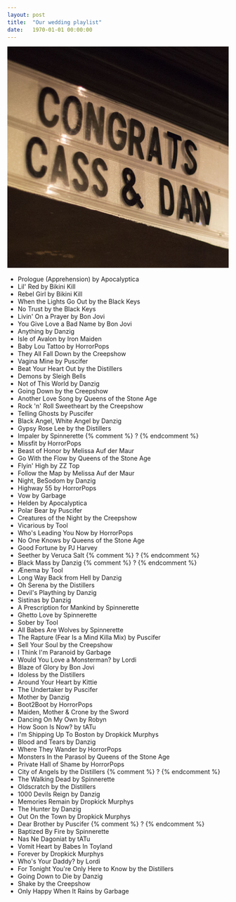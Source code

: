 ```yaml
---
layout: post
title:  "Our wedding playlist"
date:   1970-01-01 00:00:00
---
```


![Congratulations from the Beaufort](congrats-cass-and-dan.jpg)

- Prologue (Apprehension) by Apocalyptica
- Lil' Red by Bikini Kill
- Rebel Girl by Bikini Kill
- When the Lights Go Out by the Black Keys
- No Trust by the Black Keys
- Livin' On a Prayer by Bon Jovi
- You Give Love a Bad Name by Bon Jovi
- Anything by Danzig
- Isle of Avalon by Iron Maiden
- Baby Lou Tattoo by HorrorPops
- They All Fall Down by the Creepshow
- Vagina Mine by Puscifer
- Beat Your Heart Out by the Distillers
- Demons by Sleigh Bells
- Not of This World by Danzig
- Going Down by the Creepshow
- Another Love Song by Queens of the Stone Age
- Rock 'n' Roll Sweetheart by the Creepshow
- Telling Ghosts by Puscifer
- Black Angel, White Angel by Danzig
- Gypsy Rose Lee by the Distillers
- Impaler by Spinnerette
{% comment %} ? {% endcomment %}
- Missfit by HorrorPops
- Beast of Honor by Melissa Auf der Maur
- Go With the Flow by Queens of the Stone Age
- Flyin' High by ZZ Top
- Follow the Map by Melissa Auf der Maur
- Night, BeSodom by Danzig
- Highway 55 by HorrorPops
- Vow by Garbage
- Helden by Apocalyptica
- Polar Bear by Puscifer
- Creatures of the Night by the Creepshow
- Vicarious by Tool
- Who's Leading You Now by HorrorPops
- No One Knows by Queens of the Stone Age
- Good Fortune by PJ Harvey
- Seether by Veruca Salt
{% comment %} ? {% endcomment %}
- Black Mass by Danzig
{% comment %} ? {% endcomment %}
- Ænema by Tool
- Long Way Back from Hell by Danzig
- Oh Serena by the Distillers
- Devil's Plaything by Danzig
- Sistinas by Danzig
- A Prescription for Mankind by Spinnerette
- Ghetto Love by Spinnerette
- Sober by Tool
- All Babes Are Wolves by Spinnerette
- The Rapture (Fear Is a Mind Killa Mix) by Puscifer
- Sell Your Soul by the Creepshow
- I Think I'm Paranoid by Garbage
- Would You Love a Monsterman? by Lordi
- Blaze of Glory by Bon Jovi
- Idoless by the Distillers
- Around Your Heart by Kittie
- The Undertaker by Puscifer
- Mother by Danzig
- Boot2Boot by HorrorPops
- Maiden, Mother & Crone by the Sword
- Dancing On My Own by Robyn
- How Soon Is Now? by tATu
- I'm Shipping Up To Boston by Dropkick Murphys
- Blood and Tears by Danzig
- Where They Wander by HorrorPops
- Monsters In the Parasol by Queens of the Stone Age
- Private Hall of Shame by HorrorPops
- City of Angels by the Distillers
{% comment %} ? {% endcomment %}
- The Walking Dead by Spinnerette
- Oldscratch by the Distillers
- 1000 Devils Reign by Danzig
- Memories Remain by Dropkick Murphys
- The Hunter by Danzig
- Out On the Town by Dropkick Murphys
- Dear Brother by Puscifer
{% comment %} ? {% endcomment %}
- Baptized By Fire by Spinnerette
- Nas Ne Dagoniat by tATu
- Vomit Heart by Babes In Toyland
- Forever by Dropkick Murphys
- Who's Your Daddy? by Lordi
- For Tonight You're Only Here to Know by the Distillers
- Going Down to Die by Danzig
- Shake by the Creepshow
- Only Happy When It Rains by Garbage